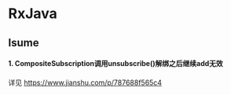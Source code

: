 # RxJava

## Isume

#### 1. CompositeSubscription调用unsubscribe()解绑之后继续add无效

详见 https://www.jianshu.com/p/787688f565c4